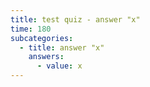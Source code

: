 ```yaml
---
title: test quiz - answer "x"
time: 180
subcategories:
  - title: answer "x"
    answers:
      - value: x
---
```

